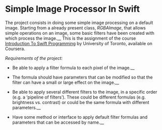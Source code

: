 # Simple Image Processor In Swift
The project consists in doing some simple image processing on a default image. Starting from a already present class, _RGBAImage_, that allows simple operations on an image, some basic filters have been created with which process the image.__
This is the assignment of the course [Introduction To Swift Programming](https://www.coursera.org/learn/swift-programming/) by University of Toronto, available on Coursera.

*Requirements of the project:*

- Be able to apply a filter formula to each pixel of the image.__

- The formula should have parameters that can be modified so that the filter can have a small or large effect on the image.__

- Be able to apply several different filters to the image, in a specific order (e.g. a ‘pipeline of filters’). These could be different formulas (e.g. brightness vs. contrast) or could be the same formula with different parameters.__

- Have some method or interface to apply default filter formulas and parameters that can be accessed by name.__
